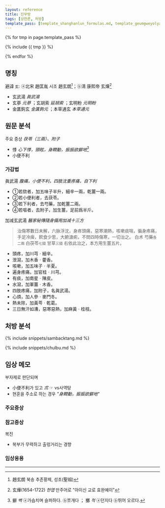 ```yaml
---
layout: reference
title: 진무탕
tags: [상한론, 처방]
template_pass: [template_shanghanlun_formulas.md, template_geumgweyolyag_formulas.md, template_etc_formulas.md]
---
```



{% for tmp in page.template_pass %}

{% include {{ tmp }} %}

{% endfor %}

## 명칭

避諱 `玄`: ⓐ北宋 趙匡胤 시조 趙玄朗[^2]；ⓑ淸 康熙帝 玄燁[^3]
* 玄武湯 _眞武湯_
* 玄蔘 _元蔘_ ；玄胡索 _延胡索_ ；玄明粉 _元明粉_
* 金匱鉤玄 _金匱鉤元_ ；本草通玄 _本草通元_


## 원문 분석

주요 증상 _茯苓（三兩）、附子_
* 悸 _心下悸，頭眩，身瞤動，振振欲擗地[^1]_
* 小便不利



### 가감법

眞武湯 _腹痛，小便不利，四肢沈重疼痛，自下利_
* ①若欬者，加五味子半升，細辛一兩，乾薑一兩。
* ②若小便利者，去茯苓。
* ③若下利者，去芍藥，加乾薑二兩。
* ④若嘔者，去附子，加生薑，足前爲半斤。


加减玄武湯 _醫家秘傳隨身備用加减十三方_

> 治傷寒數日未解，六脉浮沈，身疼頭痛，惡寒潮熱，咳嗽痰喘，徧身疼痛，手足冷痺，飮食少思，大腑溏痢，不問四時傷寒，一切治之。
> 白术	芍藥<small>各二兩</small>	白茯苓<small>七錢</small>	甘草<small>三錢</small>
> 右依此治之，本方用生薑五片。

* 頭疼，加川芎ㆍ細辛。
* 泄瀉，加木香ㆍ藿香。
* 咳嗽，加五味子ㆍ半夏。
* 遍身疼痛，加官桂ㆍ川芎。
* 有痰，加南星ㆍ陳皮。
* 水瀉，加軍薑ㆍ木香。
* 四肢疼痛，加附子，名眞武湯。
* 心煩，加人參ㆍ麥門冬。
* 熱未除，加黃芩ㆍ乾葛。
* 三日無汗如漕，惡寒惡熱，加麻黃ㆍ桂枝。


## 처방 분석

{% include snippets/sambacktang.md %}

{% include snippets/chulbu.md %}

## 임상 메모

부자제로 판단되며
* 小便不利가 있고 _朮_ ☞ vs사역탕
* 현훈을 주소로 하는 경우 _"身瞤動，振振欲擗地"_


### 주요증상

### 참고증상

복진
* 복부가 무력하고 출렁거리는 경향

### 임상응용

***

[^1]: 擗 _벽_ ⓐ가슴치며 슬퍼하다. ⓑ쪼개다 ； 擲 _척_ ⓐ던지다 ⓑ뛰어 오르다.
[^2]: 趙玄朗 북송 추존황제, 성조(聖祖)
[^3]: 玄燁(1654-1722) _현엽_ 만주어로 "아이신 교로 효완예이"
